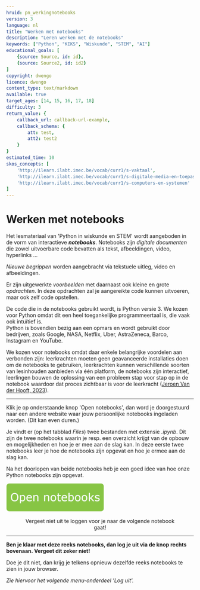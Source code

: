 ```yaml
---
hruid: pn_werkingnotebooks
version: 3
language: nl
title: "Werken met notebooks"
description: "Leren werken met de notebooks"
keywords: ["Python", "KIKS", "Wiskunde", "STEM", "AI"]
educational_goals: [
    {source: Source, id: id}, 
    {source: Source2, id: id2}
]
copyright: dwengo
licence: dwengo
content_type: text/markdown
available: true
target_ages: [14, 15, 16, 17, 18]
difficulty: 3
return_value: {
    callback_url: callback-url-example,
    callback_schema: {
        att: test,
        att2: test2
    }
}
estimated_time: 10
skos_concepts: [
    'http://ilearn.ilabt.imec.be/vocab/curr1/s-vaktaal', 
    'http://ilearn.ilabt.imec.be/vocab/curr1/s-digitale-media-en-toepassingen', 
    'http://ilearn.ilabt.imec.be/vocab/curr1/s-computers-en-systemen'
]
---
```


# Werken met notebooks

Het lesmateriaal van 'Python in wiskunde en STEM' wordt aangeboden in de vorm van interactieve **_notebooks_**. Notebooks zijn _digitale documenten_ die zowel uitvoerbare code bevatten als tekst, afbeeldingen, video, hyperlinks ... 

_Nieuwe begrippen_ worden aangebracht via tekstuele uitleg, video en afbeeldingen. 

Er zijn uitgewerkte *voorbeelden* met daarnaast ook kleine en grote *opdrachten*. In deze opdrachten zal je aangereikte code kunnen uitvoeren, maar ook zelf code opstellen. 

De code die in de notebooks gebruikt wordt, is Python versie 3. We kozen voor Python omdat dit een heel toegankelijke programmeertaal is, die vaak ook intuïtief is.  
Python is bovendien bezig aan een opmars en wordt gebruikt door bedrijven, zoals Google, NASA, Netflix, Uber, AstraZeneca, Barco, Instagram en YouTube.

We kozen voor notebooks omdat daar enkele belangrijke voordelen aan verbonden zijn: leerkrachten moeten geen geavanceerde installaties doen om de notebooks te gebruiken, leerkrachten kunnen verschillende soorten van lesinhouden aanbieden via één platform, de notebooks zijn interactief, leerlingen bouwen de oplossing van een probleem stap voor stap op in de notebook waardoor dat proces zichtbaar is voor de leerkracht ([Jeroen Van der Hooft, 2023](https://biblio.ugent.be/publication?text=Jeroen%20van%20der%20hooft)).    

---
Klik je op onderstaande knop 'Open notebooks',  dan word je doorgestuurd naar een andere website waar jouw persoonlijke notebooks ingeladen worden. (Dit kan even duren.)

Je vindt er (op het tabblad _Files_) twee bestanden met extensie _.ipynb_.
Dit zijn de twee notebooks waarin je resp. een overzicht krijgt van de opbouw en mogelijkheden en hoe je er mee aan de slag kan. 
In deze eerste twee notebooks leer je hoe de notebooks zijn opgevat en hoe je ermee aan de slag kan. 

Na het doorlopen van beide notebooks heb je een goed idee van hoe onze Python notebooks zijn opgevat.

[![](embed/Knop.png "Knop")](https://kiks.ilabt.imec.be/jupyterhub/?id=0101 "Notebooks Werking")
<figure>
    <figcaption align = "center">Vergeet niet uit te loggen voor je naar de volgende notebook gaat!</figcaption>
</figure>

---

**Ben je klaar met deze reeks notebooks, dan log je uit via de knop rechts bovenaan. Vergeet dit zeker niet!**  

Doe je dit niet, dan krijg je telkens opnieuw dezelfde reeks notebooks te zien in jouw browser. 

*Zie hiervoor het volgende menu-onderdeel 'Log uit'.* 
